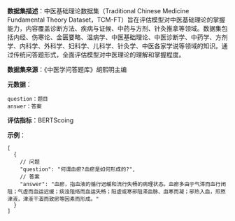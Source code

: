 **数据集描述**：中医基础理论数据集（Traditional Chinese Medicine Fundamental Theory Dataset，TCM-FT）旨在评估模型对中医基础理论的掌握能力，内容覆盖诊断方法、疾病与证候、中药与方剂、针灸推拿等领域。数据集包括内经、伤寒论、金匮要略、温病学、中医基础理论、中医诊断学、中药学、方剂学、内科学、外科学、妇科学、儿科学、针灸学、中医各家学说等领域的知识。通过传统问答题形式，全面评估模型对中医理论的理解和掌握程度。

**数据集来源**：《中医学问答题库》胡熙明主编

**元数据**：

```
question：题目
answer：答案
```

**评估指标**：BERTScoing

**示例**：

```
[
  {
    // 问题
    "question": "何谓血瘀?血瘀是如何形成的?",
    // 答案
    "answer": "血瘀，指血液的循行迟缓和流行失畅的病理状态。血瘀多由于气滞而血行闭阻；气虚而血运迟缓；痰浊阻络而血运失畅；阳虚或寒邪阻滞血脉、血寒而凝；邪热入血，煎熬津液，津液干涸而致瘀等因素而形成。"
  }
]
```

